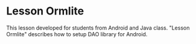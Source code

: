 # Lesson Ormlite

This lesson developed for students from Android and Java class. "Lesson Ormlite" describes how to setup DAO library for Android.
